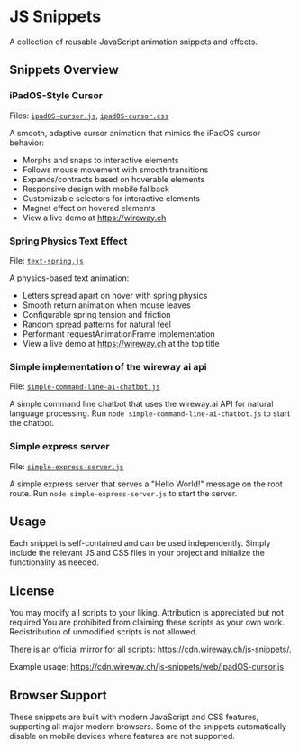 # JS Snippets

A collection of reusable JavaScript animation snippets and effects.

## Snippets Overview


### iPadOS-Style Cursor
Files: [`ipadOS-cursor.js`](web/ipadOS-cursor.js), [`ipadOS-cursor.css`](web/ipadOS-cursor.css)

A smooth, adaptive cursor animation that mimics the iPadOS cursor behavior:
- Morphs and snaps to interactive elements
- Follows mouse movement with smooth transitions
- Expands/contracts based on hoverable elements
- Responsive design with mobile fallback
- Customizable selectors for interactive elements
- Magnet effect on hovered elements
- View a live demo at https://wireway.ch

### Spring Physics Text Effect
File: [`text-spring.js`](web/text-spring.js)

A physics-based text animation:
- Letters spread apart on hover with spring physics
- Smooth return animation when mouse leaves
- Configurable spring tension and friction
- Random spread patterns for natural feel
- Performant requestAnimationFrame implementation
- View a live demo at https://wireway.ch at the top title

### Simple implementation of the wireway ai api
File: [`simple-command-line-ai-chatbot.js`](node/simple-command-line-ai-chatbot.js)

A simple command line chatbot that uses the wireway.ai API for natural language processing.
Run `node simple-command-line-ai-chatbot.js` to start the chatbot. 

### Simple express server
File: [`simple-express-server.js`](node/simple-express-server.js)

A simple express server that serves a "Hello World!" message on the root route.
Run `node simple-express-server.js` to start the server.



## Usage

Each snippet is self-contained and can be used independently. Simply include the relevant JS and CSS files in your project and initialize the functionality as needed.
## License

You may modify all scripts to your liking. Attribution is appreciated but not required You are prohibited from claiming these scripts as your own work. Redistribution of unmodified scripts is not allowed.

There is an official mirror for all scripts: https://cdn.wireway.ch/js-snippets/.

Example usage: https://cdn.wireway.ch/js-snippets/web/ipadOS-cursor.js

## Browser Support

These snippets are built with modern JavaScript and CSS features, supporting all major modern browsers. Some of the snippets automatically disable on mobile devices where features are not supported.

